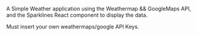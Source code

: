 A Simple Weather application using the Weathermap && GoogleMaps API, and the Sparklines React component to display the data.

Must insert your own weathermaps/google API Keys.